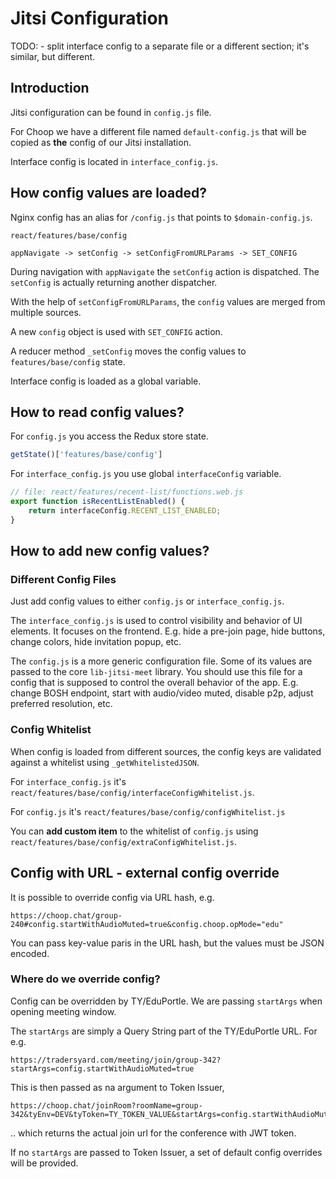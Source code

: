 Jitsi Configuration
===================

TODO:
    - split interface config to a separate file or a different section; it's similar, but different.

Introduction
------------

Jitsi configuration can be found in `config.js` file.

For Choop we have a different file named `default-config.js` that will be copied as **the** config of our Jitsi installation.

Interface config is located in `interface_config.js`.

How config values are loaded?
-----------------------------

Nginx config has an alias for `/config.js` that points to `$domain-config.js`.

`react/features/base/config`

`appNavigate -> setConfig -> setConfigFromURLParams -> SET_CONFIG`

During navigation with `appNavigate` the `setConfig` action is dispatched.
The `setConfig` is actually returning another dispatcher.

With the help of `setConfigFromURLParams`, the `config` values are merged from multiple sources.

A new `config` object is used with `SET_CONFIG` action.

A reducer method `_setConfig` moves the config values to `features/base/config` state.

Interface config is loaded as a global variable.

How to read config values?
-----------------------------------------------

For `config.js` you access the Redux store state.

```js
getState()['features/base/config']
```

For `interface_config.js` you use global `interfaceConfig` variable.

```js
// file: react/features/recent-list/functions.web.js
export function isRecentListEnabled() {
    return interfaceConfig.RECENT_LIST_ENABLED;
}
```

How to add new config values?
-----------------------------

### Different Config Files

Just add config values to either `config.js` or `interface_config.js`.

The `interface_config.js` is used to control visibility and behavior of UI elements. It focuses on the frontend.
E.g. hide a pre-join page, hide buttons, change colors, hide invitation popup, etc.

The `config.js` is a more generic configuration file. Some of its values are passed to the core `lib-jitsi-meet` library.
You should use this file for a config that is supposed to control the overall behavior of the app.
E.g. change BOSH endpoint, start with audio/video muted, disable p2p, adjust preferred resolution, etc.


### Config Whitelist

When config is loaded from different sources, the config keys are validated against a whitelist using `_getWhitelistedJSON`.

For `interface_config.js` it's `react/features/base/config/interfaceConfigWhitelist.js`.

For `config.js` it's `react/features/base/config/configWhitelist.js`

You can **add custom item** to the whitelist of `config.js` using `react/features/base/config/extraConfigWhitelist.js`.


Config with URL - external config override
------------------------------------------

It is possible to override config via URL hash, e.g.

```https://choop.chat/group-240#config.startWithAudioMuted=true&config.choop.opMode="edu"```

You can pass key-value paris in the URL hash, but the values must be JSON encoded.

### Where do we override config?

Config can be overridden by TY/EduPortle. We are passing `startArgs` when opening meeting window.

The `startArgs` are simply a Query String part of the TY/EduPortle URL. For e.g.

```https://tradersyard.com/meeting/join/group-342?startArgs=config.startWithAudioMuted=true```

This is then passed as na argument to Token Issuer,

```
https://choop.chat/joinRoom?roomName=group-342&tyEnv=DEV&tyToken=TY_TOKEN_VALUE&startArgs=config.startWithAudioMuted=true
```

.. which returns the actual join url for the conference with JWT token.

If no `startArgs` are passed to Token Issuer, a set of default config overrides will be provided.

